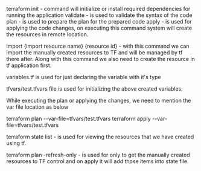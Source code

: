 terraform init - command will initialize or install required dependencies for running the application
validate - is used to validate the syntax of the code
plan - is used to prepare the plan for the prepared code
apply - is used for applying the code changes, on executing this command system will create the resources in remote location.


import {import resource name} {resource id} -  with this command we can import the manually created resources to TF and will be managed by tf there after. Along with this command we also need to create the resource in tf application first.

variables.tf is used for just declaring the variable with it's type

tfvars/test.tfvars file is used for initializing the above created variables.

While executing the plan or applying the changes, we need to mention the var file location as below

terraform plan --var-file=tfvars/test.tfvars
terraform apply --var-file=tfvars/test.tfvars

 terraform state list -  is used for viewing the resources that we have created using tf.
 
 terraform plan -refresh-only - is used for only to get the manually created resources to TF control and on apply it will add those items into state file. 